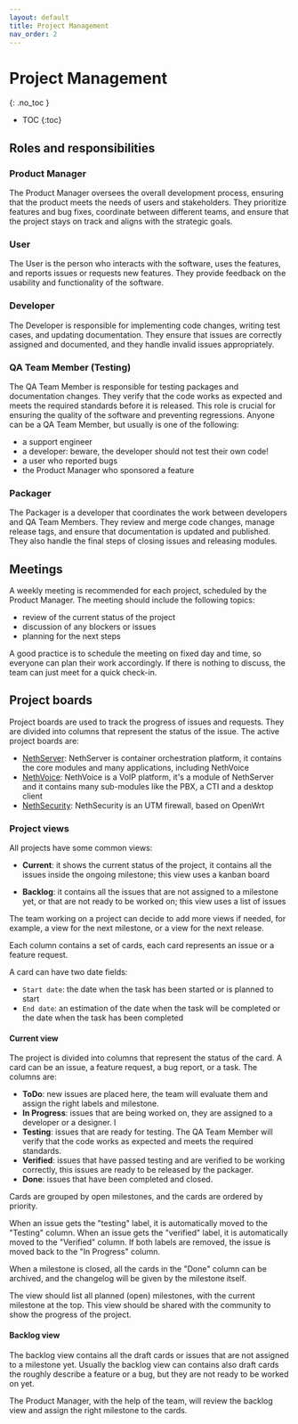 ```yaml
---
layout: default
title: Project Management
nav_order: 2
---
```


# Project Management
{: .no_toc }

* TOC
{:toc}

## Roles and responsibilities

### Product Manager

The Product Manager oversees the overall development process, ensuring that the product meets the needs of users and stakeholders. They prioritize features and bug fixes, coordinate between different teams, and ensure that the project stays on track and aligns with the strategic goals.

### User

The User is the person who interacts with the software, uses the features, and reports issues or requests new features. They provide feedback on the usability and functionality of the software.

### Developer

The Developer is responsible for implementing code changes, writing test cases, and updating documentation. They ensure that issues are correctly assigned and documented, and they handle invalid issues appropriately.

### QA Team Member (Testing)

The QA Team Member is responsible for testing packages and documentation changes. They verify that the code works as expected and meets the required standards before it is released.
This role is crucial for ensuring the quality of the software and preventing regressions.
Anyone can be a QA Team Member, but usually is one of the following:
- a support engineer
- a developer: beware, the developer should not test their own code!
- a user who reported bugs
- the Product Manager who sponsored a feature

### Packager

The Packager is a developer that coordinates the work between developers and QA Team Members. They review and merge code changes, manage release tags, and ensure that documentation is updated and published. They also handle the final steps of closing issues and releasing modules.

## Meetings

A weekly meeting is recommended for each project, scheduled by the Product Manager.
The meeting should include the following topics:
- review of the current status of the project
- discussion of any blockers or issues
- planning for the next steps

A good practice is to schedule the meeting on fixed day and time, so everyone can plan their work accordingly.
If there is nothing to discuss, the team can just meet for a quick check-in.

## Project boards

Project boards are used to track the progress of issues and requests. They are divided into columns that represent the status of the issue. The active project boards are:

- [NethServer](https://github.com/orgs/NethServer/projects/8): NethServer is container orchestration platform, it contains the core modules and many applications, including NethVoice
- [NethVoice](https://github.com/orgs/NethServer/projects/11): NethVoice is a VoIP platform, it's a module of NethServer and it contains many sub-modules like the PBX, a CTI and a desktop client
- [NethSecurity](https://github.com/orgs/NethServer/projects/10): NethSecurity is an UTM firewall, based on OpenWrt

### Project views

All projects have some common views:

- **Current**: it shows the current status of the project, it contains all the issues inside the ongoing milestone; this view uses a kanban board

- **Backlog**: it contains all the issues that are not assigned to a milestone yet, or that are not ready to be worked on; this view uses a list of issues

The team working on a project can decide to add more views if needed, for example, a view for the next milestone, or a view for the next release.

Each column contains a set of cards, each card represents an issue or a feature request.

A card can have two date fields:
- `Start date`: the date when the task has been started or is planned to start
- `End date`: an estimation of the date when the task will be completed or the date when the task has been completed

#### Current view

The project is divided into columns that represent the status of the card.
A card can be an issue, a feature request, a bug report, or a task.
The columns are:

- **ToDo**: new issues are placed here, the team will evaluate them and assign the right labels and milestone.
- **In Progress**: issues that are being worked on, they are assigned to a developer or a designer. I
- **Testing**: issues that are ready for testing. The QA Team Member will verify that the code works as expected and meets the required standards.
- **Verified**: issues that have passed testing and are verified to be working correctly, this issues are ready to be released by the packager.
- **Done**: issues that have been completed and closed.

Cards are grouped by open milestones, and the cards are ordered by priority.

When an issue gets the "testing" label, it is automatically moved to the "Testing" column.
When an issue gets the "verified" label, it is automatically moved to the "Verified" column.
If both labels are removed, the issue is moved back to the "In Progress" column.

When a milestone is closed, all the cards in the "Done" column can be archived, and the changelog will be given by the milestone itself.

The view should list all planned (open) milestones, with the current milestone at the top.
This view should be shared with the community to show the progress of the project.

#### Backlog view

The backlog view contains all the draft cards or issues that are not assigned to a milestone yet.
Usually the backlog view can contains also draft cards the roughly describe a feature or a bug, but they are not ready to be worked on yet.

The Product Manager, with the help of the team, will review the backlog view and assign the right milestone to the cards.
